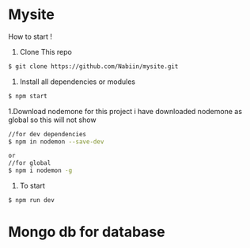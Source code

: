 # Mysite

How to start !
1. Clone This repo
```bash
$ git clone https://github.com/Nabiin/mysite.git
```

1. Install all dependencies or modules
```bash
$ npm start
```

1.Download nodemone for this project i have downloaded nodemone as global so this will not show
```bash
//for dev dependencies
$ npm in nodemon --save-dev 

or 
//for global
$ npm i nodemon -g 
```

1. To start
```bash
$ npm run dev
```

# Mongo  db for database